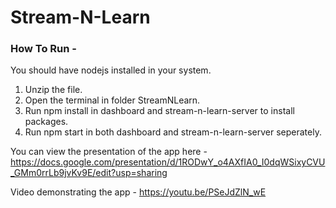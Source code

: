 # Stream-N-Learn

### How To Run - 
You should have nodejs installed in your system.
1. Unzip the file. 
2. Open the terminal in folder StreamNLearn.
3. Run npm install in dashboard and stream-n-learn-server to install packages.
3. Run npm start in both dashboard and stream-n-learn-server seperately.

You can view the presentation of the app here - https://docs.google.com/presentation/d/1RODwY_o4AXfIA0_I0dqWSixyCVU_GMm0rrLb9jvKv9E/edit?usp=sharing


Video demonstrating the app - https://youtu.be/PSeJdZlN_wE